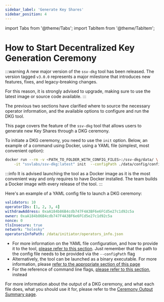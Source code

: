 ```yaml
---
sidebar_label: 'Generate Key Shares'
sidebar_position: 4
---
```


import Tabs from '@theme/Tabs';
import TabItem from '@theme/TabItem';

# How to Start Decentralized Key Generation Ceremony

:::warning
A new major version of the `ssv-dkg` tool has been released. The version tagged `v3.0.0` represents a major milestone that introduces new features, fixes, and legacy-breaking changes.

For this reason, it is strongly advised to upgrade, making sure to use the latest image or source code available.
:::

The previous two sections have clarified where to source the necessary operator information, and the available options to configure and run the DKG tool.

This page covers the feature of the  `ssv-dkg` tool that allows users to generate new Key Shares through a DKG ceremony.

To initiate a DKG ceremony, you need to use the `init` option. Below, an example of a command using Docker, using a YAML file (simplest, most convenient option):

```bash
docker run --rm -v <PATH_TO_FOLDER_WITH_CONFIG_FILES>:/ssv-dkg/data/ \
    -it "ssvlabs/ssv-dkg:latest" init  --configPath ./data/config/config.yaml
```

:::info
It is advised launching the tool as a Docker image as it is the most convenient way and only requires to have Docker installed. The team builds a Docker image with every release of the tool.
:::

Here's an example of a YAML config file to launch a DKG ceremony:

```yaml
validators: 10
operatorIDs: [1, 2, 3, 4]
withdrawAddress: 0xaA184b86B4cdb747F4A3BF6e6FCd5e27c1d92c5a
owner: 0xaA184b86B4cdb747F4A3BF6e6FCd5e27c1d92c5a
nonce: 0
tlsInsecure: true 
network: "holesky"
operatorsInfoPath: /data/initiator/operators_info.json
```

* For more information on the YAML file configuration, and how to provide it to the tool, [please refer to this section](/developers/tools/ssv-dkg-client/commands-and-config). Just remember that the path to the config file needs to be provided via the `--configPath` flag
* Alternatively, the tool can be launched as a binary executable. For more information, please [refer to the appropriate section of this page](/developers/tools/ssv-dkg-client/commands-and-config)
* For the reference of command line flags, [please refer to this section](/developers/tools/ssv-dkg-client/commands-and-config), instead

For more information about the output of a DKG ceremony, and what each file does, what you should use it for, please refer to the [Ceremony Output Summary page](ceremony-output-summary.md).